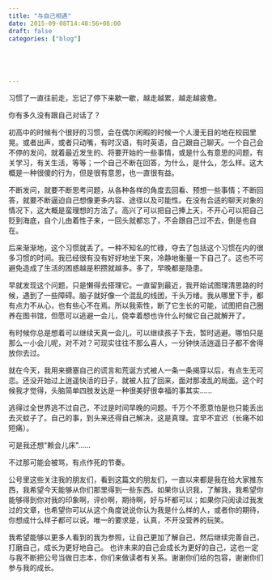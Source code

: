 ```yaml
---
title: "与自己相遇"
date: 2015-09-08T14:48:56+08:00
draft: false
categories: ["blog"]





---
```


习惯了一直往前走，忘记了停下来歇一歇，越走越累，越走越疲惫。

<!--more-->

你有多久没有跟自己对话了？

初高中的时候有个很好的习惯，会在偶尔闲暇的时候一个人漫无目的地在校园里晃。或者出声，或者只动嘴，有时汉语，有时英语，自己跟自己聊天。一个自己会不停的发问，就着最近发生的、将要开始的一些事情，或是什么有意思的问题，有关学习，有关生活，等等；一个自己不断在回答，为什么，是什么，怎么样。这大概是一种很傻的行为，但是很有意思，也一直很有益。

不断发问，就要不断思考问题，从各种各样的角度去回看、预想一些事情；不断回答，就要不断逼迫自己想像更多内容、途径以及可能性。在没有合适的聊天对象的情况下，这大概是蛮理想的方法了。高兴了可以把自己捧上天，不开心可以把自己贬到海底，自个儿由着性子来，一回头就都忘了，不会跟自己过不去，倒是也自在。

后来渐渐地，这个习惯就丢了。一种不知名的忙碌，夺去了包括这个习惯在内的很多习惯的时间。我已经很有没有好好地坐下来，冷静地衡量一下自己了。这也不可避免造成了生活的困惑越是积攒就越多。多了，早晚都是隐患。

早就发现这个问题，只是懒得去搭理它。一直留到最近，我开始试图理清思路的时候，遇到了一些障碍。脑子就好像一个混乱的线团，千头万绪。我从哪里下手，都有点力不从心，也有些心不在焉。所以我索性，断了它生长的可能，试图把自己圈养在图书馆，但愿可以逃避一会儿，侥幸着想也许什么时候它自己就解开了。

有时候你总是想着可以继续天真一会儿，可以继续孩子下去，暂时逃避。哪怕只是那么一小会儿呢，对不对？可现实往往不那么喜人，一分钟快活逍遥日子都不舍得放你去过。

就在今天，我用来搪塞自己的谎言和荒诞方式被人一条一条揭穿以后，有点生无可恋。还没开始过上逍遥快活的日子，就被人拉了回来，面对那凌乱的局面。这个时候我才觉得，头脑简单四肢发达是一种很美好很幸福的事其实......

逃得过全世界逃不过自己，不过是时间早晚的问题。千万个不愿意怕是也只能丢出去灭蚊子了。自己的事，到头来还得自己解决，这是真理。宜早不宜迟（长痛不如短痛）。

可是我还想"赖会儿床"......

不过那可能会被骂，有点作死的节奏。

公号里这些关注我的朋友们，看到这篇文的朋友们，一直以来都是我在给大家推东西，我希望今天能够从你们那里得到一些东西。如果你认识我，了解我，我希望你能够得到你对我的印象啊，评价啊，期待啊，好与坏都可以；如果你只阅读过我发过的文章，也希望你可以从这个角度说说你认为我是什么样的人，或者你的期待，你想成什么样子都可以说。唯一的要求是，认真，不开没营养的玩笑。

我希望能够以更多人看到的我为参照，让自己更加了解自己，然后继续完善自己，打磨自己，成长为更好地自己。
也许未来的自己会成长为更好的自己，这也一定与我不断把公号当做日志本，你们来做读者有关系。谢谢你们给的包容，谢谢你们参与我的成长。













